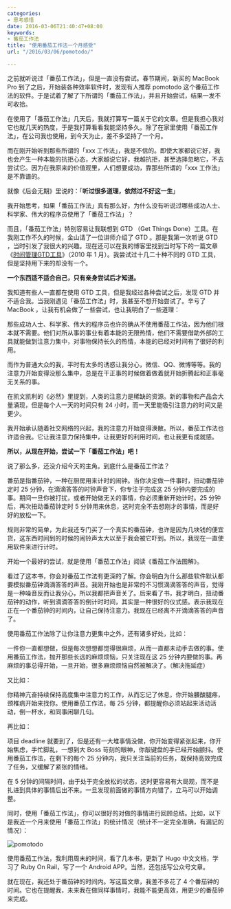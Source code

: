 ```yaml
---
categories:
- 思考感悟
date: 2016-03-06T21:40:47+08:00
keywords:
- 番茄工作法
title: "使用番茄工作法一个月感受"
url: "/2016/03/06/pomotodo/"

---
```


之前就听说过「番茄工作法」，但是一直没有尝试。春节期间，新买的 MacBook Pro 到了之后，开始装各种效率软件时，发现有人推荐 pomotodo 这个番茄工作法的软件。于是试着了解了下所谓的「番茄工作法」，并且开始尝试，结果一发不可收拾。

在使用了「番茄工作法」几天后，我就打算写一篇关于它的文章。但是我担心我对它也就几天的热度，于是我打算看看我能坚持多久。除了在家里使用「番茄工作法」，在公司我也使用，到今天为止，差不多坚持了一个月。

而在刚开始听到那些所谓的「xxx 工作法」，我是不信的。即使大家都说它好，我也会产生一种本能的抗拒心态，大家越说它好，我越抗拒，甚至选择忽略它，不去尝试它。因为在我原来的价值观里，人们想要成功，靠那些所谓的「xxx 工作法」是不靠谱的。

就像《后会无期》里说的：「**听过很多道理，依然过不好这一生**」

我开始思考，如果「番茄工作法」真有那么好，为什么没有听说过哪些成功人士、科学家、伟大的程序员使用了「番茄工作法」？

而且，「番茄工作法」特别容易让我联想到 GTD （Get Things Done）工具。在我刚工作不久的时候，金山请了一位讲师介绍了 GTD 。那是我第一次听说 GTD ，当时引发了我很大的兴趣。现在还可以在我的博客里找到当时写下的一篇文章《[时间管理GTD工具](http://blog.coderzh.com/2010/01/03/1638096/)》（2010 年 1 月）。我尝试过十几二十种不同的 GTD 工具，但是坚持用下来的却没有一个。

**一个东西适不适合自己，只有亲身尝试后才知道。**

我知道有些人一直都在使用 GTD 工具，但是我经过各种尝试之后，发现 GTD 并不适合我。当我刚遇见「番茄工作法」时，我甚至不想开始尝试了。辛亏了 MacBook ，让我有机会做了一些尝试，也让我明白了一些道理：

那些成功人士、科学家、伟大的程序员也许的确从不使用番茄工作法，因为他们根本就不需要。他们对所从事的事业有着本能的无限热情，他们不需要借助外部的工具就能做到注意力集中，对事物保持长久的热情，本能的已经对时间有了很好的利用。

而作为普通大众的我，平时有太多的诱惑让我分心，微信、QQ、微博等等。我的注意力开始变得没那么集中，总是在干正事的时候做着做着就开始折腾起和正事毫无关系的事。

在凯文凯利的《必然》里提到，人类的注意力是稀缺的资源。新的事物和产品会大量涌现，但是每个人一天的时间只有 24 小时，而一天里能吸引注意力的时间又是更少。

我开始承认随着社交网络的兴起，我的注意力开始变得涣散。所以，番茄工作法也许适合我。它让我注意力保持集中，让我更好的利用时间，也让我更有成就感。

**所以，从现在开始，尝试一下「番茄工作法」吧！**

说了那么多，还没介绍今天的主角。到底什么是番茄工作法？

番茄是指番茄钟，一种在厨房用来计时的闹钟。当你决定做一件事时，扭动番茄钟定时 25 分钟，在滴滴答答的时钟声音下，你专注于完成这 25 分钟内要完成的事。期间一旦你被打扰，或者开始做无关的事情，你必须重新开始计时。25 分钟后，再次扭动番茄钟定时 5 分钟用来休息，这时完全不去想刚才的事情，而是好好的放松一下。

规则非常的简单，为此我还专门买了一个真实的番茄钟，也许是因为几块钱的便宜货，这东西时间到的时候的闹铃声太大以至于我会被它吓到。所以，我现在一直使用软件来进行计时。

开始一个最好的尝试，就是使用「番茄工作法」阅读《番茄工作法图解》。

看过了这本书，你会对番茄工作法有更深的了解。你会明白为什么那些软件默认都要模拟番茄钟滴滴答答的声音。我刚开始也是非常的不习惯滴滴答答的声音，觉得是一种噪音反而让我分心，所以我都把声音关了。后来看了书，我才明白，扭动番茄钟的动作，听到滴滴答答的倒计时时间，其实是一种很好的仪式感。表示我现在正在一个番茄钟的时间内，让自己保持注意力。我现在已经离不开滴滴答答的声音了。

使用番茄工作法除了让你注意力更集中之外，还有诸多好处，比如：

一件你一直都想做，但是每次想想都觉得很麻烦，从而一直都未动手去做的事。使用番茄工作法，抛开那些长远的麻烦烦恼，只关注现在这 25 分钟内要做的事。再麻烦的事总得开始，一旦开始，很多麻烦烦恼自然被解决了。（解决拖延症）

又比如：

你精神亢奋持续保持高度集中注意力的工作，从而忘记了休息，你开始腰酸腿疼，颈椎病开始来找你。使用番茄工作法，每 25 分钟，都提醒你必须站起来活动活动，倒一杯水，和同事闲聊几句。

再比如：

项目 deadline 就要到了，但是还有一大堆事情没做，你开始变得紧张起来，你开始焦虑，手忙脚乱，一想到大 Boss 苛刻的眼神，你敲键盘的手已经开始颤抖。使用番茄工作法，在剩下的每个 25 分钟内，我只关注当前的任务，既保持高效完成了任务，又缓解了紧张的情绪。

在 5 分钟的间隔时间，由于处于完全放松的状态，这时更容易有大局观，而不是扎进到具体的事情后出不来。一旦发现前面做的事情方向错了，立马可以开始调整。

同时，使用「番茄工作法」，你可以很好的对做的事情进行回顾总结。比如，以下是我近一个月来使用「番茄工作法」的统计情况（统计不一定完全准确，有漏记的情况）：

![pomotodo](images/pomotodo.png)

使用番茄工作法，我利用周末的时间，看了几本书，更新了 Hugo 中文文档，学习了 Ruby On Rail，写了一个 Android APP。当然，还包括写公众号文章。

就在现在，我还处于番茄钟的时间内。写这篇文章，我差不多花了 4 个番茄钟的时间。它也在提醒我，未来我在做同样事情时，我能不能更高效，用更少的番茄钟来完成。